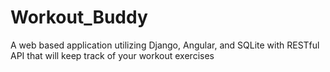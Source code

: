 # Workout_Buddy
A web based application utilizing Django, Angular, and SQLite with RESTful API that will keep track of your workout exercises
